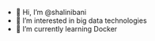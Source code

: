 - 👋 Hi, I’m @shalinibani
- 👀 I’m interested in big data technologies
- 🌱 I’m currently learning Docker

<!---
shalinibani/shalinibani is a ✨ special ✨ repository because its `README.md` (this file) appears on your GitHub profile.
You can click the Preview link to take a look at your changes.
--->
